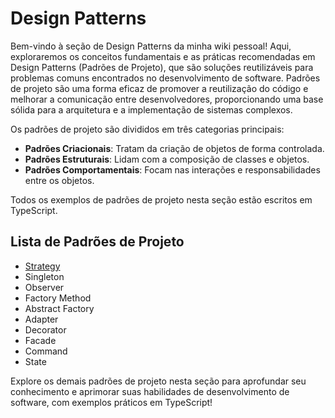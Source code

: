 # Design Patterns

Bem-vindo à seção de Design Patterns da minha wiki pessoal! Aqui, exploraremos os conceitos fundamentais e as práticas recomendadas em Design Patterns (Padrões de Projeto), que são soluções reutilizáveis para problemas comuns encontrados no desenvolvimento de software. Padrões de projeto são uma forma eficaz de promover a reutilização do código e melhorar a comunicação entre desenvolvedores, proporcionando uma base sólida para a arquitetura e a implementação de sistemas complexos.

Os padrões de projeto são divididos em três categorias principais:
- **Padrões Criacionais**: Tratam da criação de objetos de forma controlada.
- **Padrões Estruturais**: Lidam com a composição de classes e objetos.
- **Padrões Comportamentais**: Focam nas interações e responsabilidades entre os objetos.

Todos os exemplos de padrões de projeto nesta seção estão escritos em TypeScript.

## Lista de Padrões de Projeto

- [Strategy](./strategy)
- Singleton
- Observer
- Factory Method
- Abstract Factory
- Adapter
- Decorator
- Facade
- Command
- State

Explore os demais padrões de projeto nesta seção para aprofundar seu conhecimento e aprimorar suas habilidades de desenvolvimento de software, com exemplos práticos em TypeScript!
